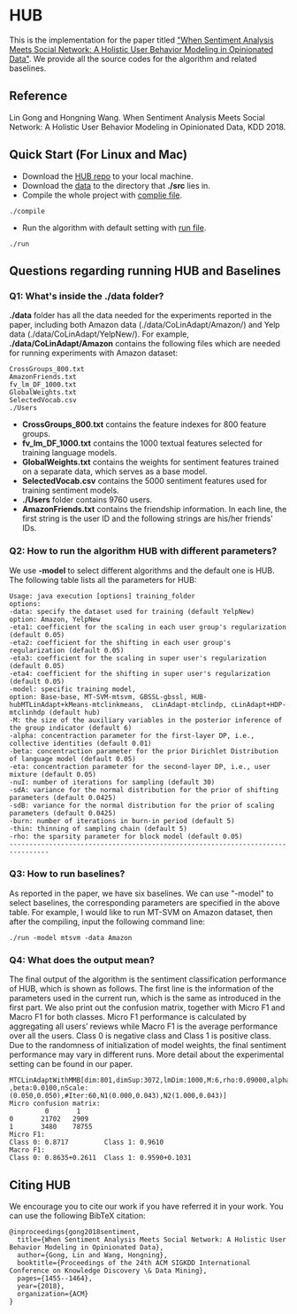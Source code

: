 # HUB
This is the implementation for the paper titled ["When Sentiment Analysis Meets Social Network: A Holistic User Behavior Modeling in Opinionated Data"](https://www.cs.virginia.edu/~lg5bt/files/kdd2018.pdf). We provide all the source codes for the algorithm and related baselines.

## Reference
Lin Gong and Hongning Wang. When Sentiment Analysis Meets Social Network: A Holistic User Behavior Modeling in Opinionated Data, KDD 2018.

## Quick Start (For Linux and Mac)
* Download the [HUB repo](https://github.com/Linda-sunshine/HUB.git) to your local machine.
* Download the [data](http://www.cs.virginia.edu/~lg5bt/files/data.zip) to the directory that **./src** lies in.
* Compile the whole project with [complie file](https://github.com/Linda-sunshine/HUB/blob/master/compile).
```
./compile
```
* Run the algorithm with default setting with [run file](https://github.com/Linda-sunshine/HUB/blob/master/run).
```
./run
```
## Questions regarding running HUB and Baselines
### Q1: What's inside the ./data folder?
**./data** folder has all the data needed for the experiments reported in the paper, including both Amazon data (./data/CoLinAdapt/Amazon/) and Yelp data (./data/CoLinAdapt/YelpNew/). For example, **./data/CoLinAdapt/Amazon** contains the following files which are needed for running experiments with Amazon dataset:
```
CrossGroups_800.txt
AmazonFriends.txt
fv_lm_DF_1000.txt
GlobalWeights.txt
SelectedVocab.csv
./Users
```
* **CrossGroups_800.txt** contains the feature indexes for 800 feature groups.
* **fv_lm_DF_1000.txt** contains the 1000 textual features selected for training language models.
* **GlobalWeights.txt** contains the weights for sentiment features trained on a separate data, which serves as a base model.
* **SelectedVocab.csv** contains the 5000 sentiment features used for training sentiment models.
* **./Users** folder contains 9760 users.
* **AmazonFriends.txt** contains the friendship information. In each line, the first string is the user ID and the following strings are his/her friends' IDs.

### Q2: How to run the algorithm HUB with different parameters?
We use **-model** to select different algorithms and the default one is HUB.
The following table lists all the parameters for HUB:
```
Usage: java execution [options] training_folder
options:
-data: specify the dataset used for training (default YelpNew)
option: Amazon, YelpNew
-eta1: coefficient for the scaling in each user group's regularization (default 0.05)
-eta2: coefficient for the shifting in each user group's regularization (default 0.05)
-eta3: coefficient for the scaling in super user's regularization (default 0.05)
-eta4: coefficient for the shifting in super user's regularization (default 0.05)
-model: specific training model,
option: Base-base, MT-SVM-mtsvm, GBSSL-gbssl, HUB-hubMTLinAdapt+kMeans-mtclinkmeans,  cLinAdapt-mtclindp, cLinAdapt+HDP-mtclinhdp (default hub)
-M: the size of the auxiliary variables in the posterior inference of the group indicator (default 6)
-alpha: concentraction parameter for the first-layer DP, i.e., collective identities (default 0.01)
-beta: concentraction parameter for the prior Dirichlet Distribution of language model (default 0.05)
-eta: concentraction parameter for the second-layer DP, i.e., user mixture (default 0.05)
-nuI: number of iterations for sampling (default 30)
-sdA: variance for the normal distribution for the prior of shifting parameters (default 0.0425)
-sdB: variance for the normal distribution for the prior of scaling parameters (default 0.0425)
-burn: number of iterations in burn-in period (default 5)
-thin: thinning of sampling chain (default 5)
-rho: the sparsity parameter for block model (default 0.05)
--------------------------------------------------------------------------------
```

### Q3: How to run baselines?
As reported in the paper, we have six baselines. We can use "-model" to select baselines, the corresponding parameters are specified in the above table. For example, I would like to run MT-SVM on Amazon dataset, then after the compiling, input the following command line:
```
./run -model mtsvm -data Amazon
```

### Q4: What does the output mean?
The final output of the algorithm is the sentiment classification performance of HUB, which is shown as follows. The first line is the information of the parameters used in the current run, which is the same as introduced in the first part. We also print out the confusion matrix, together with Micro F1 and Macro F1 for both classes. Micro F1 performance is calculated by aggregating all users’ reviews while Macro F1 is the average performance over all the users. Class 0 is negative class and Class 1 is positive class. Due to the randomness of initialization of model weights, the final sentiment performance may vary in different runs. More detail about the experimental setting can be found in our paper.
```
MTCLinAdaptWithMMB[dim:801,dimSup:3072,lmDim:1000,M:6,rho:0.09000,alpha:0.0010,eta:0.0500     ,beta:0.0100,nScale:(0.050,0.050),#Iter:60,N1(0.000,0.043),N2(1.000,0.043)]
Micro confusion matrix:
         0       1
0       21702   2909
1       3480    78755
Micro F1:
Class 0: 0.8717         Class 1: 0.9610
Macro F1:
Class 0: 0.8635+0.2611  Class 1: 0.9590+0.1031
```
## Citing HUB
We encourage you to cite our work if you have referred it in your work. You can use the following BibTeX citation:
```
@inproceedings{gong2018sentiment,
  title={When Sentiment Analysis Meets Social Network: A Holistic User Behavior Modeling in Opinionated Data},
  author={Gong, Lin and Wang, Hongning},
  booktitle={Proceedings of the 24th ACM SIGKDD International Conference on Knowledge Discovery \& Data Mining},
  pages={1455--1464},
  year={2018},
  organization={ACM}
}
```
